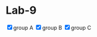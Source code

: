 # Lab-9

<!DOCTYPE html>
<meta charset="utf-8">

<!-- Load d3.js and the geo projection plugin -->
<script src="https://d3js.org/d3.v4.js"></script>
<script src="https://d3js.org/d3-geo-projection.v2.min.js"></script>

<!-- Button -->
<div>
  <input type="checkbox" class="checkbox" value="A" checked><label>group A</label>
  <input type="checkbox" class="checkbox" value="B" checked><label>group B</label>
  <input type="checkbox" class="checkbox" value="C" checked><label>group C</label>
</div>

<!-- Create an element where the map will take place -->
<svg id="my_dataviz" width="440" height="300"></svg>

<script>

// The svg
var svg = d3.select("svg"),
    width = +svg.attr("width"),
    height = +svg.attr("height");

// Map and projection
var projection = d3.geoMercator()
    .center([2, 47])                // GPS of location to zoom on
    .scale(1020)                       // This is like the zoom
    .translate([ width/2, height/2 ])

// Create data for circles:
var markers = [
  {long: 9.083, lat: 42.149, group: "A", size: 34}, // corsica
  {long: 7.26, lat: 43.71, group: "A", size: 14}, // nice
  {long: 2.349, lat: 48.864, group: "B", size: 87}, // Paris
  {long: -1.397, lat: 43.664, group: "B", size: 41}, // Hossegor
  {long: 3.075, lat: 50.640, group: "C", size: 78}, // Lille
  {long: -3.83, lat: 48, group: "C", size: 12} // Morlaix
];

// Load external data and boot
d3.json("https://raw.githubusercontent.com/holtzy/D3-graph-gallery/master/DATA/world.geojson", function(data){

    // Filter data
    data.features = data.features.filter( function(d){return d.properties.name=="France"} )

    // Create a color scale
    var color = d3.scaleOrdinal()
      .domain(["A", "B", "C" ])
      .range([ "#402D54", "#D18975", "#8FD175"])

    // Add a scale for bubble size
    var size = d3.scaleLinear()
      .domain([1,100])  // What's in the data
      .range([ 4, 50])  // Size in pixel

    // Draw the map
    svg.append("g")
        .selectAll("path")
        .data(data.features)
        .enter()
        .append("path")
          .attr("fill", "#b8b8b8")
          .attr("d", d3.geoPath()
              .projection(projection)
          )
        .style("stroke", "black")
        .style("opacity", .3)

    // Add circles:
    svg
      .selectAll("myCircles")
      .data(markers)
      .enter()
      .append("circle")
        .attr("class" , function(d){ return d.group })
        .attr("cx", function(d){ return projection([d.long, d.lat])[0] })
        .attr("cy", function(d){ return projection([d.long, d.lat])[1] })
        .attr("r", function(d){ return size(d.size) })
        .style("fill", function(d){ return color(d.group) })
        .attr("stroke", function(d){ return color(d.group) })
        .attr("stroke-width", 3)
        .attr("fill-opacity", .4)


    // This function is gonna change the opacity and size of selected and unselected circles
    function update(){

      // For each check box:
      d3.selectAll(".checkbox").each(function(d){
        cb = d3.select(this);
        grp = cb.property("value")

        // If the box is check, I show the group
        if(cb.property("checked")){
          svg.selectAll("."+grp).transition().duration(1000).style("opacity", 1).attr("r", function(d){ return size(d.size) })

        // Otherwise I hide it
        }else{
          svg.selectAll("."+grp).transition().duration(1000).style("opacity", 0).attr("r", 0)
        }
      })
    }

    // When a button change, I run the update function
    d3.selectAll(".checkbox").on("change",update);

    // And I initialize it at the beginning
    update()
})

</script>
